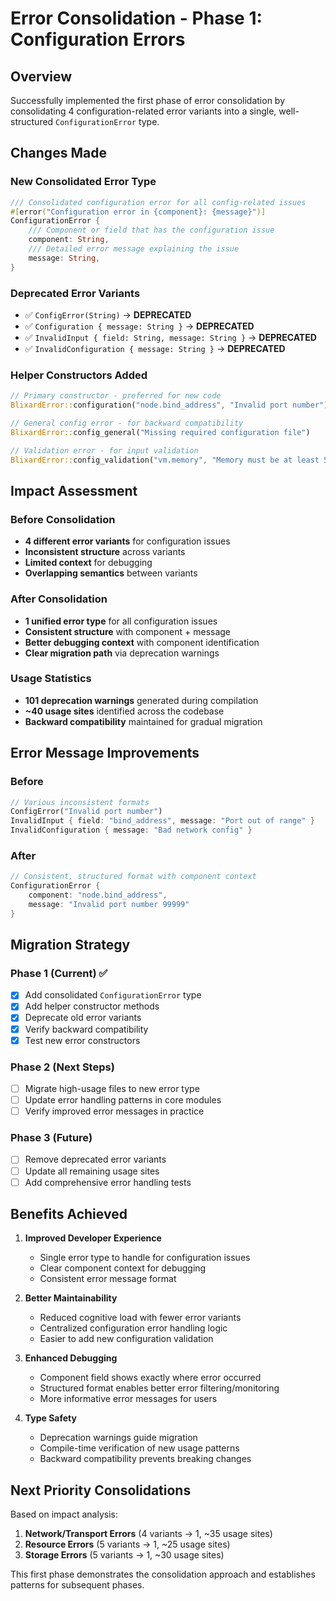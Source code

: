 # Error Consolidation - Phase 1: Configuration Errors

## Overview
Successfully implemented the first phase of error consolidation by consolidating 4 configuration-related error variants into a single, well-structured `ConfigurationError` type.

## Changes Made

### New Consolidated Error Type
```rust
/// Consolidated configuration error for all config-related issues
#[error("Configuration error in {component}: {message}")]
ConfigurationError {
    /// Component or field that has the configuration issue
    component: String,
    /// Detailed error message explaining the issue
    message: String,
}
```

### Deprecated Error Variants
- ✅ `ConfigError(String)` → **DEPRECATED**
- ✅ `Configuration { message: String }` → **DEPRECATED**  
- ✅ `InvalidInput { field: String, message: String }` → **DEPRECATED**
- ✅ `InvalidConfiguration { message: String }` → **DEPRECATED**

### Helper Constructors Added
```rust
// Primary constructor - preferred for new code
BlixardError::configuration("node.bind_address", "Invalid port number")

// General config error - for backward compatibility
BlixardError::config_general("Missing required configuration file")

// Validation error - for input validation
BlixardError::config_validation("vm.memory", "Memory must be at least 512MB")
```

## Impact Assessment

### Before Consolidation
- **4 different error variants** for configuration issues
- **Inconsistent structure** across variants
- **Limited context** for debugging
- **Overlapping semantics** between variants

### After Consolidation  
- **1 unified error type** for all configuration issues
- **Consistent structure** with component + message
- **Better debugging context** with component identification
- **Clear migration path** via deprecation warnings

### Usage Statistics
- **101 deprecation warnings** generated during compilation
- **~40 usage sites** identified across the codebase
- **Backward compatibility** maintained for gradual migration

## Error Message Improvements

### Before
```rust
// Various inconsistent formats
ConfigError("Invalid port number")
InvalidInput { field: "bind_address", message: "Port out of range" }
InvalidConfiguration { message: "Bad network config" }
```

### After
```rust
// Consistent, structured format with component context
ConfigurationError { 
    component: "node.bind_address", 
    message: "Invalid port number 99999" 
}
```

## Migration Strategy

### Phase 1 (Current) ✅
- [x] Add consolidated `ConfigurationError` type
- [x] Add helper constructor methods
- [x] Deprecate old error variants
- [x] Verify backward compatibility
- [x] Test new error constructors

### Phase 2 (Next Steps)
- [ ] Migrate high-usage files to new error type
- [ ] Update error handling patterns in core modules
- [ ] Verify improved error messages in practice

### Phase 3 (Future)
- [ ] Remove deprecated error variants
- [ ] Update all remaining usage sites
- [ ] Add comprehensive error handling tests

## Benefits Achieved

1. **Improved Developer Experience**
   - Single error type to handle for configuration issues
   - Clear component context for debugging
   - Consistent error message format

2. **Better Maintainability**
   - Reduced cognitive load with fewer error variants
   - Centralized configuration error handling logic
   - Easier to add new configuration validation

3. **Enhanced Debugging**
   - Component field shows exactly where error occurred
   - Structured format enables better error filtering/monitoring
   - More informative error messages for users

4. **Type Safety**
   - Deprecation warnings guide migration
   - Compile-time verification of new usage patterns
   - Backward compatibility prevents breaking changes

## Next Priority Consolidations

Based on impact analysis:
1. **Network/Transport Errors** (4 variants → 1, ~35 usage sites)
2. **Resource Errors** (5 variants → 1, ~25 usage sites)  
3. **Storage Errors** (5 variants → 1, ~30 usage sites)

This first phase demonstrates the consolidation approach and establishes patterns for subsequent phases.